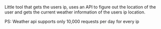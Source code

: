 Little tool that gets the users ip, uses an API to figure out the location of the user and gets the current weather information of the users ip location.

PS: Weather api supports only 10,000 requests per day for every ip
